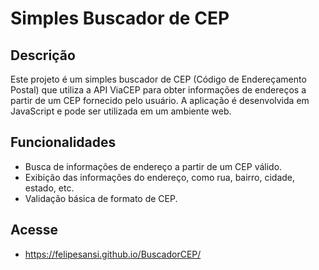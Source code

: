 # Simples Buscador de CEP

## Descrição

Este projeto é um simples buscador de CEP (Código de Endereçamento Postal) que utiliza a API ViaCEP para obter informações de endereços a partir de um CEP fornecido pelo usuário. A aplicação é desenvolvida em JavaScript e pode ser utilizada em um ambiente web.

## Funcionalidades

- Busca de informações de endereço a partir de um CEP válido.
- Exibição das informações do endereço, como rua, bairro, cidade, estado, etc.
- Validação básica de formato de CEP.

## Acesse
- https://felipesansi.github.io/BuscadorCEP/
